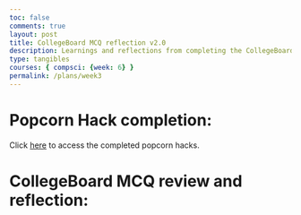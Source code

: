 ```yaml
---
toc: false
comments: true
layout: post
title: CollegeBoard MCQ reflection v2.0
description: Learnings and reflections from completing the CollegeBoard 2021 Practice MC
type: tangibles
courses: { compsci: {week: 6} }
permalink: /plans/week3
---
```


# Popcorn Hack completion:
Click [here](/ankit_tri2/_notebooks/2024-03-12-CSP-MCQ-2020-missed.ipynb) to access the completed popcorn hacks.

# CollegeBoard MCQ review and reflection:


